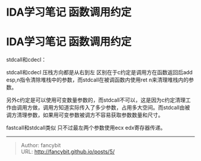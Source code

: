# IDA学习笔记 函数调用约定

<div class="header"><h1 class="single-title animate__animated animate__pulse animate__faster">IDA学习笔记 函数调用约定</h1></div>

<div class="content" id="content"><p>stdcall和cdecl：</p><p>stdcall和cdecl 压栈方向都是从右到左 区别在于c约定是调用方在函数返回后add esp,n指令清除堆栈中的参数，而stdcall在被调函数内使用ret n来清理堆栈内的参数。</p><p>另外c约定是可以使用可变数量参数的，而stdcall不可以，这是因为c约定清理工作由调用方做，调用方知道实际传入了多少参数，占用多大空间。而stdcall由被调方清理参数，如果用可变参数被调方不容易获取参数数量和尺寸。</p><p>fastcall和stdcall类似 只不过最左两个参数使用ecx edx寄存器传递。</p><!-- raw HTML omitted --></div>



---

> Author: fancybit  
> URL: http://fancybit.github.io/posts/5/  

